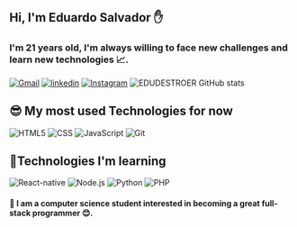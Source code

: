 ## Hi, I'm Eduardo Salvador ✋
### I'm 21 years old, I'm always willing to face new challenges and learn new technologies 📈.
[![Gmail](https://img.shields.io/badge/Microsoft_Outlook-0078D4?style=for-the-badge&logo=microsoft-outlook&logoColor=white)](eduardopicholi@hotmail.com)
[![linkedin](https://img.shields.io/badge/LinkedIn-0077B5?style=for-the-badge&logo=linkedin&logoColor=white)](https://www.linkedin.com/in/eduardo-salvador-picholi-1b4236226/)
[![Instagram](https://img.shields.io/badge/Instagram-E4405F?style=for-the-badge&logo=instagram&logoColor=white)](https://www.instagram.com/edu_salvadorp/)
![EDUDESTROER GitHub stats](https://github-readme-stats.vercel.app/api?username=EDUDESTROER&show_icons=true&theme=dracula)

## 😎 My most used Technologies for now

![HTML5](https://img.shields.io/badge/HTML5-E34F26?style=for-the-badge&logo=html5&logoColor=white)
![CSS](https://img.shields.io/badge/CSS3-1572B6?style=for-the-badge&logo=css3&logoColor=white)
![JavaScript](https://img.shields.io/badge/JavaScript-F7DF1E?style=for-the-badge&logo=javascript&logoColor=black)
![Git](https://img.shields.io/badge/GIT-E44C30?style=for-the-badge&logo=git&logoColor=white)

## 📌Technologies I'm learning

![React-native](https://img.shields.io/badge/React_Native-20232A?style=for-the-badge&logo=react&logoColor=61DAFB)
![Node.js](https://img.shields.io/badge/Node.js-43853D?style=for-the-badge&logo=node.js&logoColor=white)
![Python](https://img.shields.io/badge/Python-14354C?style=for-the-badge&logo=python&logoColor=white)
![PHP](https://img.shields.io/badge/PHP-777BB4?style=for-the-badge&logo=php&logoColor=white)

#### 🚀 I am a computer science student interested in becoming a great full-stack programmer 😊. 
